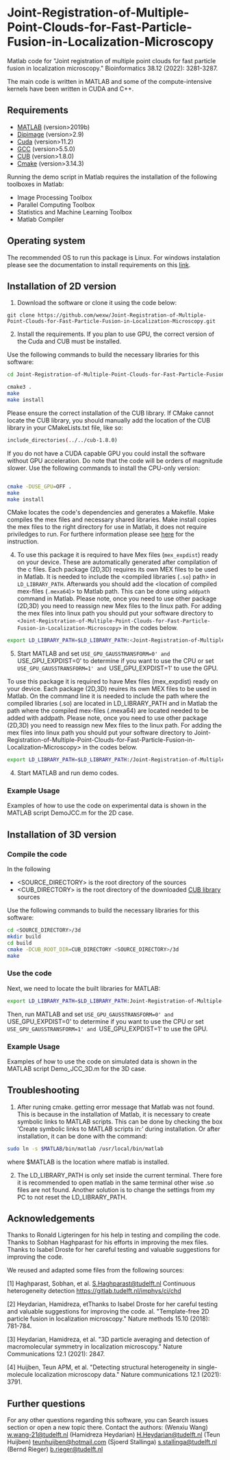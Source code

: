 # Joint-Registration-of-Multiple-Point-Clouds-for-Fast-Particle-Fusion-in-Localization-Microscopy
Matlab code for "Joint registration of multiple point clouds for fast particle fusion in localization microscopy." Bioinformatics 38.12 (2022): 3281-3287.

The main code is written in MATLAB and some of the compute-intensive kernels have been written in CUDA and C++.

## Requirements

* [MATLAB](https://www.mathworks.com/products/matlab.html) (version>2019b)
* [Dipimage](http://www.diplib.org/) (version>2.9)
* [Cuda](https://developer.nvidia.com/cuda-downloads) (version>11.2)
* [GCC](https://gcc.gnu.org/) (version>5.5.0)
* [CUB](https://nvlabs.github.io/cub/) (version>1.8.0)
* [Cmake](https://cmake.org/) (version>3.14.3)


Running the demo script in Matlab requires the installation of the following toolboxes in Matlab:
* Image Processing Toolbox
* Parallel Computing Toolbox
*	Statistics and Machine Learning Toolbox
* Matlab Compiler


## Operating system

The recommended OS to run this package is Linux. For windows instalation please see the documentation to install requirements on this [link](https://github.com/imphys/smlm_datafusion3d).

## Installation of 2D version

1. Download the software or clone it using the code below: 

``` git clone https://github.com/wexw/Joint-Registration-of-Multiple-Point-Clouds-for-Fast-Particle-Fusion-in-Localization-Microscopy.git ```

2. Install the requirements. If you plan to use GPU, the correct version of the Cuda and CUB must be installed. 


Use the following commands to build the necessary libraries for this software:

```bash
cd Joint-Registration-of-Multiple-Point-Clouds-for-Fast-Particle-Fusion-in-Localization-Microscopy/2d

cmake3 .
make
make install
````

Please ensure the correct installation of the CUB library. If CMake cannot locate the CUB library, you should manually add the location of the CUB library in your CMakeLists.txt file, like so:
````bash
include_directories(../../cub-1.8.0)
````
If you do not have a CUDA capable GPU you could install the software without GPU acceleration. Do note that the code will be orders of magnitude slower. Use the following commands to install the CPU-only version:
```bash

cmake -DUSE_GPU=OFF .
make
make install
```

CMake locates the code's dependencies and generates a Makefile. Make compiles the mex files and necessary shared libraries. Make install copies the mex files to the right directory for use in Matlab, it does not require priviledges to run.
For furthere information please see [here](https://github.com/imphys/smlm_datafusion3d) for the instruction.

4.  To use this package it is required to have Mex files (`mex_expdist`) ready on your device. These are automatically generated after compilation of the c files. Each package (2D,3D) requires its own MEX files to be used in Matlab. It is needed to include the <compiled libraries (`.so`) path> in `LD_LIBRARY_PATH`. Afterwards you should add the <location of compiled mex-files (`.mexa64`)> to Matlab path. This can be done using `addpath` command in Matlab. Please note, once you need to use other package (2D,3D) you need to reassign new Mex files to the linux path. For adding the mex files into linux path you should put your software directory to `<Joint-Registration-of-Multiple-Point-Clouds-for-Fast-Particle-Fusion-in-Localization-Microscopy>` in the codes below.

   ```bash
   export LD_LIBRARY_PATH=$LD_LIBRARY_PATH:<Joint-Registration-of-Multiple-Point-Clouds-for-Fast-Particle-Fusion-in-Localization-Microscopy>/2d
   ```

5. Start MATLAB and set `USE_GPU_GAUSSTRANSFORM=0' and `USE_GPU_EXPDIST=0' to determine if you want to use the CPU or set `USE_GPU_GAUSSTRANSFORM=1' and `USE_GPU_EXPDIST=1' to use the GPU.

To use this package it is required to have Mex files (mex_expdist) ready on your device. Each package (2D,3D) reuires its own MEX files to be used in Matlab. On the command line it is needed to include the path where the compiled libraries (.so) are located in LD_LIBRARY_PATH and in Matlab the path where the compiled mex-files (.mexa64)  are located needed to be added with addpath. Please note, once you need to use other package (2D,3D) you need to reassign new Mex files to the linux path. For adding the mex files into linux path you should put your software directory to Joint-Registration-of-Multiple-Point-Clouds-for-Fast-Particle-Fusion-in-Localization-Microscopy> in the codes below.

```bash
export LD_LIBRARY_PATH=$LD_LIBRARY_PATH:/Joint-Registration-of-Multiple-Point-Clouds-for-Fast-Particle-Fusion-in-Localization-Microscopy/2d
````

4. Start MATLAB and run demo codes.

### Example Usage
Examples of how to use the code on experimental data is shown in the MATLAB script DemoJCC.m for the 2D case.

## Installation of 3D version

### Compile the code
In the following

- <SOURCE_DIRECTORY> is the root directory of the sources
- <CUB_DIRECTORY> is the root directory of the downloaded [CUB library](https://nvlabs.github.io/cub/) sources


Use the following commands to build the necessary libraries for this software:

```bash
cd <SOURCE_DIRECTORY>/3d
mkdir build
cd build
cmake -DCUB_ROOT_DIR=CUB_DIRECTORY <SOURCE_DIRECTORY>/3d
make
````
### Use the code
Next, we need to locate the built libraries for MATLAB:
```bash
export LD_LIBRARY_PATH=$LD_LIBRARY_PATH:Joint-Registration-of-Multiple-Point-Clouds-for-Fast-Particle-Fusion-in-Localization-Microscopy/3d/build/mex/
``` 
Then, run MATLAB and set `USE_GPU_GAUSSTRANSFORM=0' and `USE_GPU_EXPDIST=0' to determine if you want to use the CPU or set `USE_GPU_GAUSSTRANSFORM=1' and `USE_GPU_EXPDIST=1' to use the GPU. 

### Example Usage
Examples of how to use the code on simulated data is shown in the MATLAB script Demo_JCC_3D.m for the 3D case.

## Troubleshooting

1. After runing cmake. getting error message that Matlab was not found. This is because in the installation of Matlab, it is necessary to create symbolic links to MATLAB scripts. This can be done by checking the box ‘Create symbolic links to MATLAB scripts in:’ during installation. Or after installation, it can be done with the command:
```bash 
sudo ln -s $MATLAB/bin/matlab /usr/local/bin/matlab 
``` 
where $MATLAB is the location where matlab is installed.

2. The LD_LIBRARY_PATH is only set inside the current terminal. There fore it is recommended to open matlab in the same terminal other wise .so files are not found.
Another solution is to change the settings from my PC to not reset the LD_LIBRARY_PATH.



## Acknowledgements
Thanks to Ronald Ligteringen for his help in testing and compiling the code.
Thanks to Sobhan Haghparast for his efforts in improving the mex files.
Thanks to Isabel Droste for her careful testing and valuable suggestions for improving the code.


We reused and adapted some files from the following sources:

[1] Haghparast, Sobhan, et al. <S.Haghparast@tudelft.nl>  Continuous heterogeneity detection https://gitlab.tudelft.nl/imphys/ci/chd

[2] Heydarian, Hamidreza, etThanks to Isabel Droste for her careful testing and valuable suggestions for improving the code. al. "Template-free 2D particle fusion in localization microscopy." Nature methods 15.10 (2018): 781-784.

[3] Heydarian, Hamidreza, et al. "3D particle averaging and detection of macromolecular symmetry in localization microscopy." Nature Communications 12.1 (2021): 2847.

[4] Huijben, Teun APM, et al. "Detecting structural heterogeneity in single-molecule localization microscopy data." Nature communications 12.1 (2021): 3791.

## Further questions
For any other questions regarding this software, you can
Search issues section or open a new topic there.
Contact the authors: 
(Wenxiu Wang) w.wang-21@tudelft.nl
(Hamidreza Heydarian) H.Heydarian@tudelft.nl
(Teun Huijben) teunhuijben@hotmail.com
(Sjoerd Stallinga) s.stallinga@tudelft.nl
(Bernd Rieger) b.rieger@tudelft.nl

